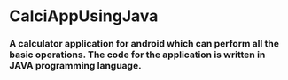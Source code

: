 # CalciAppUsingJava

### A calculator application for android which can perform all the basic operations. The code for the application is written in JAVA programming language.
